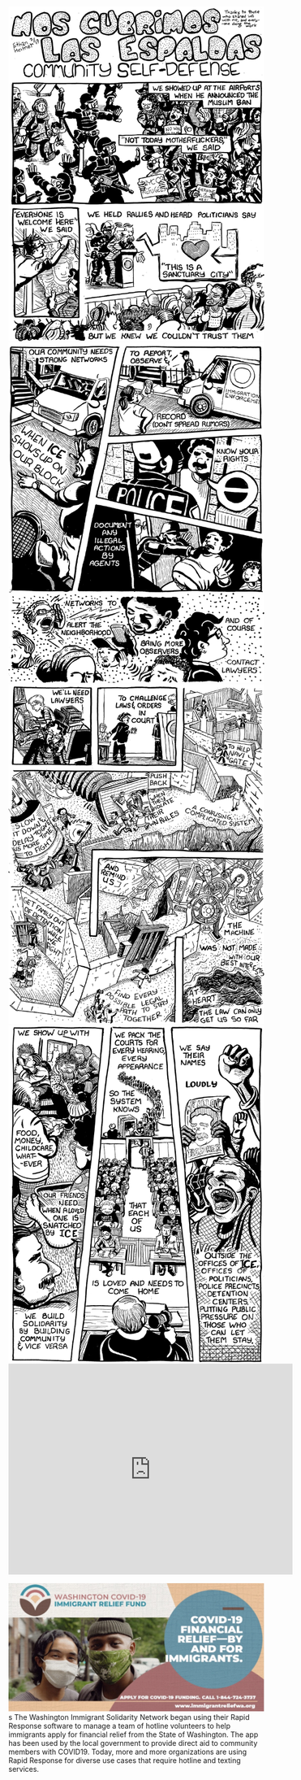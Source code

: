 </div>

<div class="flex flex-row space-x-6 my-8 flex-wrap">
<img src="/assets/Comic/comic1.png" alt="" class="h-72">
<img src="/assets/Comic/comic2.png" alt="" class="h-72">
<img src="/assets/Comic/comic3.png" alt="" class="h-72">
<img src="/assets/Comic/comic4.png" alt="" class="h-72">
</div>


<iframe width="560" height="415" src="https://www.youtube.com/embed/w0-A-zafCGM" title="YouTube video player" frameborder="0" allow="accelerometer; autoplay; clipboard-write; encrypted-media; gyroscope; picture-in-picture" allowfullscreen class="px-8"></iframe>

![WAISN](/assets/about/WAISN.jpg)
s
The Washington Immigrant Solidarity Network began using their Rapid Response software to manage a team of hotline volunteers to help immigrants apply for financial relief from the State of Washington. The app has been used by the local government to provide direct aid to community members with COVID19. Today, more and more organizations are using Rapid Response for diverse use cases that require hotline and texting services. 